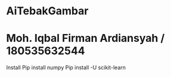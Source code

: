 # AiTebakGambar
# Moh. Iqbal Firman Ardiansyah / 180535632544

Install
Pip install numpy
Pip install -U scikit-learn
